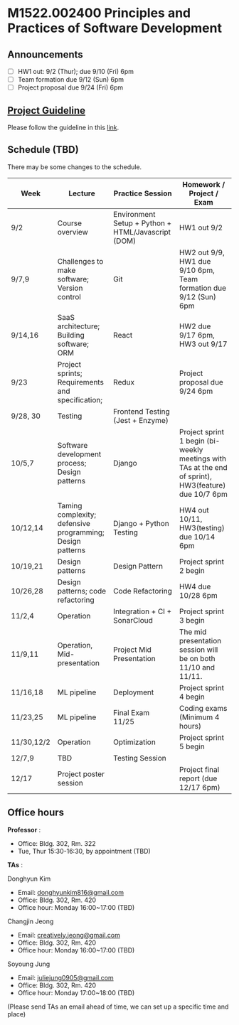 # M1522.002400 Principles and Practices of Software Development

## Announcements
- [ ] HW1 out: 9/2 (Thur); due 9/10 (Fri) 6pm
- [ ] Team formation due 9/12 (Sun) 6pm
- [ ] Project proposal due 9/24 (Fri) 6pm

## [Project Guideline](project)

Please follow the guideline in this [link](project).

## Schedule (TBD)

There may be some changes to the schedule.

| Week  | Lecture | Practice Session | Homework / Project / Exam |
|-------|---------|------------------|---------------------------|
|9/2 | Course overview | Environment Setup + Python + HTML/Javascript (DOM) | HW1 out 9/2 |
|9/7,9| Challenges to make software; Version control | Git | HW2 out 9/9, <br/> HW1 due 9/10 6pm, <br/> Team formation due 9/12 (Sun) 6pm |
|9/14,16 | SaaS architecture; Building software; ORM | React | HW2 due 9/17 6pm, <br/>  HW3 out 9/17|
|9/23 | Project sprints; Requirements and specification;  | Redux | Project proposal due 9/24 6pm |
|9/28, 30 | Testing | Frontend Testing (Jest + Enzyme) | |
|10/5,7 | Software development process; Design patterns | Django | Project sprint 1 begin (bi-weekly meetings with TAs at the end of sprint), <br/> HW3(feature) due 10/7 6pm|
|10/12,14 | Taming complexity; defensive programming; Design patterns | Django + Python Testing | HW4 out 10/11, <br/> HW3(testing) due 10/14 6pm |
|10/19,21 | Design patterns | Design Pattern | Project sprint 2 begin |
|10/26,28 | Design patterns; code refactoring | Code Refactoring | HW4 due 10/28 6pm |
|11/2,4 | Operation | Integration + CI + SonarCloud | Project sprint 3 begin |
|11/9,11 | Operation, Mid-presentation | Project Mid Presentation | The mid presentation session will be on both 11/10 and 11/11. |
|11/16,18 | ML pipeline | Deployment | Project sprint 4 begin |
|11/23,25 | ML pipeline | Final Exam 11/25 | Coding exams (Minimum 4 hours) |
|11/30,12/2 | Operation | Optimization | Project sprint 5 begin |
|12/7,9 | TBD | Testing Session | |
|12/17 | Project poster session | | Project final report (due 12/17 6pm) |

## Office hours
**Professor** : 
  - Office: Bldg. 302, Rm. 322
  - Tue, Thur 15:30-16:30, by appointment (TBD)

**TAs** :

Donghyun Kim
  - Email: donghyunkim816@gmail.com
  - Office: Bldg. 302, Rm. 420
  - Office hour: Monday 16:00~17:00 (TBD)

Changjin Jeong
  - Email: creatively.jeong@gmail.com
  - Office: Bldg. 302, Rm. 420
  - Office hour: Monday 16:00~17:00 (TBD)

Soyoung Jung
  - Email: juliejung0905@gmail.com
  - Office: Bldg. 302, Rm. 420
  - Office hour: Monday 17:00~18:00 (TBD)

(Please send TAs an email ahead of time, we can set up a specific time and place)
